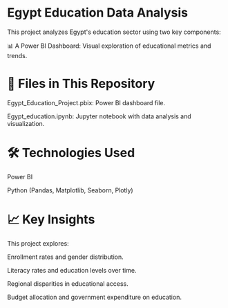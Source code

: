 # Egypt Education Data Analysis
This project analyzes Egypt's education sector using two key components:

📊 A Power BI Dashboard: Visual exploration of educational metrics and trends.


# 📁 Files in This Repository
Egypt_Education_Project.pbix: Power BI dashboard file.

Egypt_education.ipynb: Jupyter notebook with data analysis and visualization.

# 🛠️ Technologies Used
Power BI

Python (Pandas, Matplotlib, Seaborn, Plotly)



# 📈 Key Insights
This project explores:

Enrollment rates and gender distribution.

Literacy rates and education levels over time.

Regional disparities in educational access.

Budget allocation and government expenditure on education.
